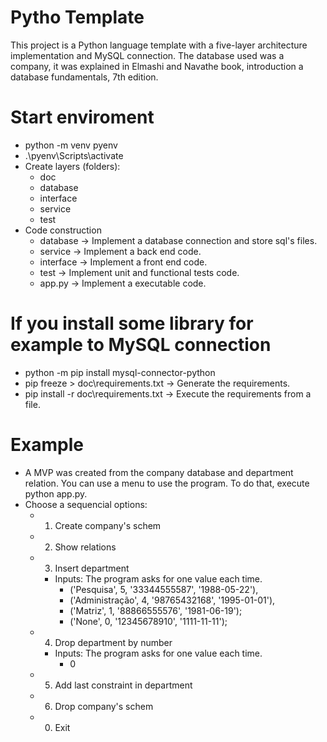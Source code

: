 # Pytho Template
This project is a Python language template with a five-layer architecture implementation and MySQL connection. The database used was a company, it was explained in Elmashi and Navathe book, introduction a database fundamentals, 7th edition.

# Start enviroment
- python -m venv pyenv
- .\pyenv\Scripts\activate
- Create layers (folders):
  - doc
  - database
  - interface
  - service
  - test
- Code construction 
  - database -> Implement a database connection and store sql's files.
  - service -> Implement a back end code.
  - interface -> Implement a front end code.
  - test -> Implement unit and functional tests code.
  - app.py -> Implement a executable code.

# If you install some library for example to MySQL connection
- python -m pip install mysql-connector-python
- pip freeze > doc\requirements.txt -> Generate the requirements.
- pip install -r doc\requirements.txt -> Execute the requirements from a file.

# Example
- A MVP was created from the company database and department relation. You can use a menu to use the program. To do that, execute python app.py.
- Choose a sequencial options:
  - 1. Create company's schem
  - 2. Show relations
  - 3. Insert department
      - Inputs: The program asks for one value each time.
        - ('Pesquisa', 5, '33344555587', '1988-05-22'),
        - ('Administração', 4, '98765432168', '1995-01-01'),
        - ('Matriz', 1, '88866555576', '1981-06-19');
        - ('None', 0, '12345678910', '1111-11-11');
  - 4. Drop department by number
      - Inputs: The program asks for one value each time.
        - 0
  - 5. Add last constraint in department
  - 6. Drop company's schem
  - 0. Exit